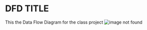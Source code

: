 # DFD TITLE
 This the Data Flow Diagram for the class project
![image not found](https://www.google.com/imgres?imgurl=https%3A%2F%2Fupload.wikimedia.org%2Fwikipedia%2Fcommons%2F1%2F17%2FTrockenfutter_-_Hundefutter_(23218256045).jpg&imgrefurl=https%3A%2F%2Fen.wikipedia.org%2Fwiki%2FDog_food&docid=9k_3lPpVMgPIjM&tbnid=5OAMSAhBgwVi7M%3A&w=4288&h=2848&bih=659&biw=1366&ved=0ahUKEwj1t4-krefOAhUB3CYKHbjLBsUQMwgkKAIwAg&iact=mrc&uact=8 "Bowl of Dogfood")
